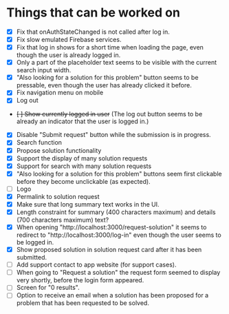 # Things that can be worked on

* [X] Fix that onAuthStateChanged is not called after log in.
* [X] Fix slow emulated Firebase services.
* [X] Fix that log in shows for a short time when loading the page,
      even though the user is already logged in.
* [X] Only a part of the placeholder text seems to be visible with the current search input width.
* [X] "Also looking for a solution for this problem" button seems to be pressable, 
      even though the user has already clicked it before.
* [X] Fix navigation menu on mobile
* [X] Log out
* ~~[ ] Show currently logged in user~~ (The log out button seems to be already an indicator that the user is logged in.)
* [X] Disable "Submit request" button while the submission is in progress.
* [X] Search function
* [X] Propose solution functionality
* [X] Support the display of many solution requests
* [X] Support for search with many solution requests
* [X] "Also looking for a solution for this problem" buttons seem first clickable before they become unclickable (as expected).
* [ ] Logo
* [X] Permalink to solution request
* [X] Make sure that long summary text works in the UI.
* [X] Length constraint for summary (400 characters maximum) and details (700 characters maximum) text?
* [X] When opening "http://localhost:3000/request-solution" it seems to redirect to "http://localhost:3000/log-in" 
      even though the user seems to be logged in.
* [X] Show proposed solution in solution request card after it has been submitted.
* [ ] Add support contact to app website (for support cases).
* [ ] When going to "Request a solution" the request form seemed to display very shortly, before the login form appeared.
* [ ] Screen for "0 results".
* [ ] Option to receive an email when a solution has been proposed for a problem that has been requested to be solved.
